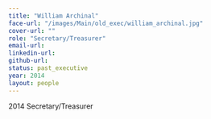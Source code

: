 ```yaml
---
title: "William Archinal"
face-url: "/images/Main/old_exec/william_archinal.jpg"
cover-url: ""
role: "Secretary/Treasurer"
email-url:
linkedin-url:
github-url:
status: past_executive
year: 2014
layout: people
---
```

2014 Secretary/Treasurer
